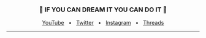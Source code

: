 <h3 align="center">
  🌱  IF YOU CAN DREAM IT YOU CAN DO IT 🚀 
</h3>

<div align="center">
  <a href="https://www.youtube.com/@chilleno" target="_blank">YouTube</a>
  <span>&nbsp;&nbsp;•&nbsp;&nbsp;</span>
  <a href="https://www.twitter.com/chill__eno" target="_blank">Twitter</a>
  <span>&nbsp;&nbsp;•&nbsp;&nbsp;</span>
  <a href="https://www.instagram.com/chill.eno/" target="_blank">Instagram</a>
  <span>&nbsp;&nbsp;•&nbsp;&nbsp;</span>
  <a href="https://www.threads.net/@chill.eno" target="_blank">Threads</a>
  <br />
  <hr />
</div>
